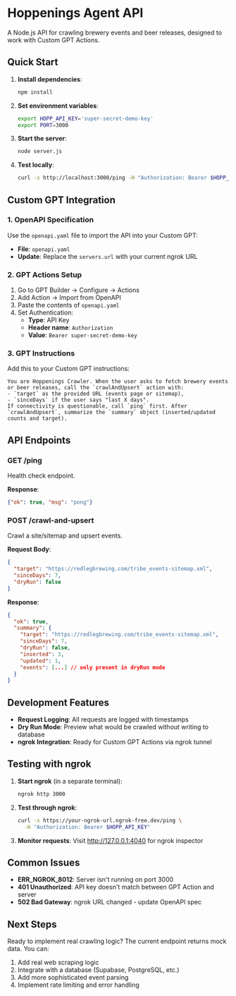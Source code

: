 # Hoppenings Agent API

A Node.js API for crawling brewery events and beer releases, designed to work with Custom GPT Actions.

## Quick Start

1. **Install dependencies**:
   ```bash
   npm install
   ```

2. **Set environment variables**:
   ```bash
   export HOPP_API_KEY='super-secret-demo-key'
   export PORT=3000
   ```

3. **Start the server**:
   ```bash
   node server.js
   ```

4. **Test locally**:
   ```bash
   curl -s http://localhost:3000/ping -H "Authorization: Bearer $HOPP_API_KEY"
   ```

## Custom GPT Integration

### 1. OpenAPI Specification
Use the `openapi.yaml` file to import the API into your Custom GPT:

- **File**: `openapi.yaml`
- **Update**: Replace the `servers.url` with your current ngrok URL

### 2. GPT Actions Setup
1. Go to GPT Builder → Configure → Actions
2. Add Action → Import from OpenAPI
3. Paste the contents of `openapi.yaml`
4. Set Authentication:
   - **Type**: API Key
   - **Header name**: `Authorization`
   - **Value**: `Bearer super-secret-demo-key`

### 3. GPT Instructions
Add this to your Custom GPT instructions:

```
You are Hoppenings Crawler. When the user asks to fetch brewery events or beer releases, call the `crawlAndUpsert` action with:
- `target` as the provided URL (events page or sitemap),
- `sinceDays` if the user says "last X days".
If connectivity is questionable, call `ping` first. After `crawlAndUpsert`, summarize the `summary` object (inserted/updated counts and target).
```

## API Endpoints

### GET /ping
Health check endpoint.

**Response**:
```json
{"ok": true, "msg": "pong"}
```

### POST /crawl-and-upsert
Crawl a site/sitemap and upsert events.

**Request Body**:
```json
{
  "target": "https://redlegbrewing.com/tribe_events-sitemap.xml",
  "sinceDays": 7,
  "dryRun": false
}
```

**Response**:
```json
{
  "ok": true,
  "summary": {
    "target": "https://redlegbrewing.com/tribe_events-sitemap.xml",
    "sinceDays": 7,
    "dryRun": false,
    "inserted": 3,
    "updated": 1,
    "events": [...] // only present in dryRun mode
  }
}
```

## Development Features

- **Request Logging**: All requests are logged with timestamps
- **Dry Run Mode**: Preview what would be crawled without writing to database
- **ngrok Integration**: Ready for Custom GPT Actions via ngrok tunnel

## Testing with ngrok

1. **Start ngrok** (in a separate terminal):
   ```bash
   ngrok http 3000
   ```

2. **Test through ngrok**:
   ```bash
   curl -s https://your-ngrok-url.ngrok-free.dev/ping \
     -H "Authorization: Bearer $HOPP_API_KEY"
   ```

3. **Monitor requests**: Visit http://127.0.0.1:4040 for ngrok inspector

## Common Issues

- **ERR_NGROK_8012**: Server isn't running on port 3000
- **401 Unauthorized**: API key doesn't match between GPT Action and server
- **502 Bad Gateway**: ngrok URL changed - update OpenAPI spec

## Next Steps

Ready to implement real crawling logic? The current endpoint returns mock data. You can:

1. Add real web scraping logic
2. Integrate with a database (Supabase, PostgreSQL, etc.)
3. Add more sophisticated event parsing
4. Implement rate limiting and error handling
